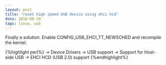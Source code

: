 ```yaml
---
layout: post
title: "reset high speed USB device using ehci hcd"
date: 2010-08-10
tags: linux, usb
---
```


Finally a solution.
Enable CONFIG_USB_EHCI_TT_NEWSCHED and recompile the kernel.

{%highlight perl%}
-> Device Drivers
  -> USB support
    -> Support for Host-side USB
      -> EHCI HCD (USB 2.0) support
{%endhighlight%}
